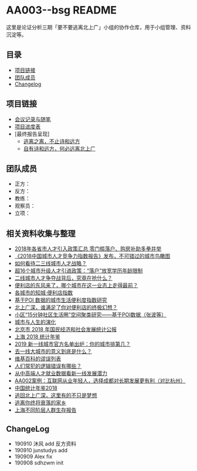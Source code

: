 # AA003--bsg README

这里是论证分析三期「要不要逃离北上广」小组的协作仓库，用于小组管理、资料沉淀等。

## 目录

- [项目链接](#项目链接)
- [团队成员](#团队成员)
- [Changelog](#Changelog)

## 项目链接

- [会议记录与随笔](https://github.com/sdhzwm/AA003--bsg/issues)
- [项目进度表](https://shimo.im/sheets/9JKQWhPXtdPYkH8H/668Nx/)
- [最终报告呈现]
    - [逃离之离，不止诗和远方](https://shimo.im/docs/cyQcCDxDTwwcdTQw)
    - [自有诗和远方，何必远离北上广](https://shimo.im/docs/KYqyx3xc3rPVhwpX)

## 团队成员

- 正方：
- 反方：
- 教练：
- 观察员：
- 立项：

## 相关资料收集与整理
- [2018年各省市人才引入政策汇总 零门槛落户、购房补助多拳并举](https://www.qianzhan.com/analyst/detail/220/180509-c708eff3.html)
- [《2018中国城市人才竞争力指数报告》发布，不可错过的城市鸟瞰图](https://www.hroot.com/d-9378718.hr?%E3%80%8A2018%E4%B8%AD%E5%9B%BD%E5%9F%8E%E5%B8%82%E4%BA%BA%E6%89%8D%E7%AB%9E%E4%BA%89%E5%8A%9B%E6%8C%87%E6%95%B0%E6%8A%A5%E5%91%8A%E3%80%8B%E5%8F%91%E5%B8%83%EF%BC%8C%E4%B8%8D%E5%8F%AF%E9%94%99%E8%BF%87%E7%9A%84%E5%9F%8E%E5%B8%82%E9%B8%9F%E7%9E%B0%E5%9B%BE-%E4%BA%BA%E5%8A%9B%E8%B5%84%E6%9C%AC%E7%AE%A1%E7%90%86-%E6%8A%A5%E5%91%8A)
- [如何看待二三线城市人才战略？](https://www.zhihu.com/question/68565455)
- [超16个城市升级人才引进政策：“落户”放宽学历年龄限制](http://www.xinhuanet.com/fortune/2019-02/24/c_1124154711.htm)
- [二线城市人才争夺战背后，究竟在抢什么？](https://36kr.com/p/5123768)
- [便利店的东风来了，哪个城市在这一业态上走得最前？](https://mp.weixin.qq.com/s/i9lo8NuLWPR1xHA6oHc5Zw)
- [各城市的知城·便利店指数](https://www.cbnweek.com/articles/normal/18026>)
- [基于POI 数据的城市生活便利度指数研究](<https://mp.weixin.qq.com/s?__biz=MzA3MTE4Mzc5OA==&mid=2658450996&idx=2&sn=5bbe3728117761004ec61a268204f8ac&scene=4#wechat_redirect> )
- [北上广深，谁满足了你对便利店的终极幻想？](<https://36kr.com/p/5155502> )
- [小区“15分钟社区生活圈”空间聚类研究——基于POI数据（张波等）](http://www.stats.gov.cn/tjzs/tjsj/tjcb/dysj/201902/t20190202_1648188.html)
- [城市与人生的演化](http://www.sohu.com/a/223136814_380923)
- [北京市 2018 年国民经济和社会发展统计公报 ](http://tjj.beijing.gov.cn/zxfb/201903/t20190320_418991.html)
- [上海 2018 统计年鉴](http://tjj.sh.gov.cn/html/sjfb/201901/1003014.html)
- [2019 新一线城市官方名单出炉：你的城市排第几？](https://www.yicai.com/news/100200192.html)
- [去一线大城市的意义到底是什么？](https://www.zhihu.com/question/48148522)
- [维基百科的谬误列表](https://zh.wikipedia.org/wiki/%E8%AC%AC%E8%AA%A4%E5%88%97%E8%A1%A8)
- [人们常犯的逻辑错误有哪些？](https://www.zhihu.com/question/19864656)
- [从中高端人才就业数据看新一线发展潜力](https://mp.weixin.qq.com/s/S4fsdbRAZ1D8j6F5UGCxCA)
- [AA002案例：互联网从业年轻人，选择成都对长期发展更有利（对比杭州）](<https://m.openmindclub.com/stu/AA002/homework/a4cca614-8375-488f-9073-dc5bf843b692/a2fbd62d-7718-4397-b6b0-9ef3416d684e> )
- [中国统计年鉴2018](<http://www.stats.gov.cn/tjsj/ndsj/2018/indexch.htm> )
- [逃回北上广深，这里有的不只是梦想](<https://36kr.com/p/5120368> )
- [逃离你终将衰落的家乡](https://mp.weixin.qq.com/s/hW3imAPE0CzpnCiGT--sRQ )
- [上海不同阶层人群生存报告](<https://mp.weixin.qq.com/s/Gdo0m1oNkVmNjWj014kx8Q> )


## ChangeLog
- 190910 沐风 add 反方资料
- 190910 junstudys add
- 190909 Alex fix
- 190908 sdhzwm init